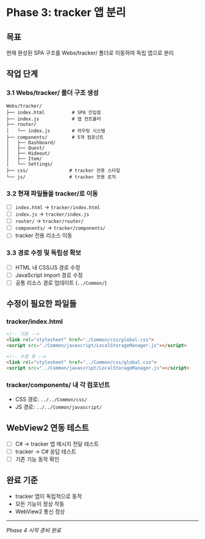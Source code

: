 # Phase 3: tracker 앱 분리

## 목표
현재 완성된 SPA 구조를 Webs/tracker/ 폴더로 이동하여 독립 앱으로 분리

## 작업 단계

### 3.1 Webs/tracker/ 폴더 구조 생성
```
Webs/tracker/
├── index.html          # SPA 진입점
├── index.js            # 앱 컨트롤러
├── router/
│   └── index.js        # 라우팅 시스템
├── components/         # 5개 컴포넌트
│   ├── Dashboard/
│   ├── Quest/
│   ├── Hideout/
│   ├── Item/
│   └── Settings/
├── css/               # tracker 전용 스타일
└── js/                # tracker 전용 로직
```

### 3.2 현재 파일들을 tracker/로 이동
- [ ] `index.html` → `tracker/index.html`
- [ ] `index.js` → `tracker/index.js`
- [ ] `router/` → `tracker/router/`
- [ ] `components/` → `tracker/components/`
- [ ] tracker 전용 리소스 이동

### 3.3 경로 수정 및 독립성 확보
- [ ] HTML 내 CSS/JS 경로 수정
- [ ] JavaScript import 경로 수정
- [ ] 공통 리소스 경로 업데이트 (`../Common/`)

## 수정이 필요한 파일들

### tracker/index.html
```html
<!-- 기존 -->
<link rel="stylesheet" href="./Common/css/global.css">
<script src="./Common/javascript/LocalStorageManager.js"></script>

<!-- 수정 후 -->
<link rel="stylesheet" href="../Common/css/global.css">
<script src="../Common/javascript/LocalStorageManager.js"></script>
```

### tracker/components/ 내 각 컴포넌트
- CSS 경로: `../../Common/css/` 
- JS 경로: `../../Common/javascript/`

## WebView2 연동 테스트
- [ ] C# → tracker 앱 메시지 전달 테스트
- [ ] tracker → C# 응답 테스트
- [ ] 기존 기능 동작 확인

## 완료 기준
- tracker 앱이 독립적으로 동작
- 모든 기능이 정상 작동
- WebView2 통신 정상

---
*Phase 4 시작 준비 완료*